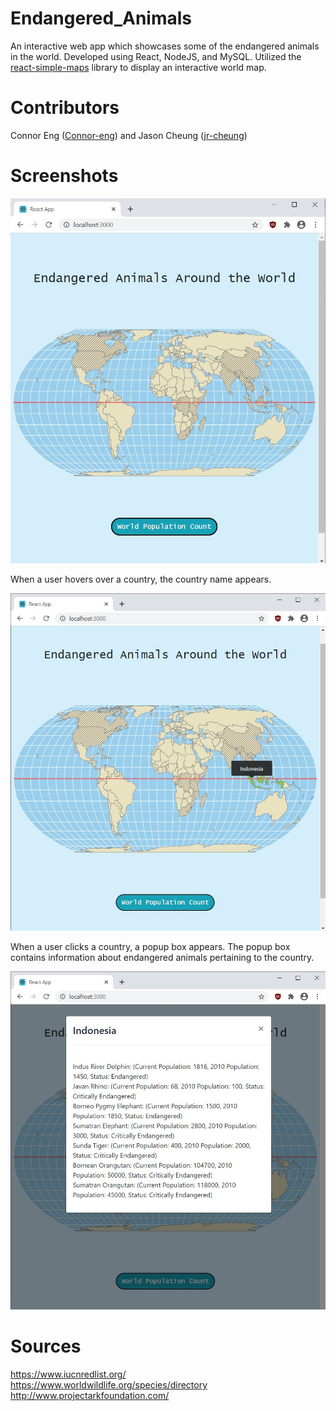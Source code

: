 # Endangered_Animals
An interactive web app which showcases some of the endangered animals in the world. Developed using React, NodeJS, and MySQL. Utilized the [react-simple-maps](https://github.com/zcreativelabs/react-simple-maps) library to display an interactive world map.

# Contributors
Connor Eng ([Connor-eng](https://github.com/Connor-eng)) and Jason Cheung ([jr-cheung](https://github.com/jr-cheung))

# Screenshots

![Image](Screenshot.JPG) 

When a user hovers over a country, the country name appears.

![Image](ScreenshotHovering.jpg) 

When a user clicks a country, a popup box appears. The popup box contains information about endangered animals pertaining to the country.

![Image](ScreenshotOnClickCountry.jpg) 

# Sources
https://www.iucnredlist.org/ \
https://www.worldwildlife.org/species/directory \
http://www.projectarkfoundation.com/ 
